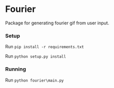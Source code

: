 # Fourier 
Package for generating fourier gif from user input.


### Setup
Run `pip install -r requirements.txt`

Run `python setup.py install`
 
### Running
Run `python fourier\main.py`

